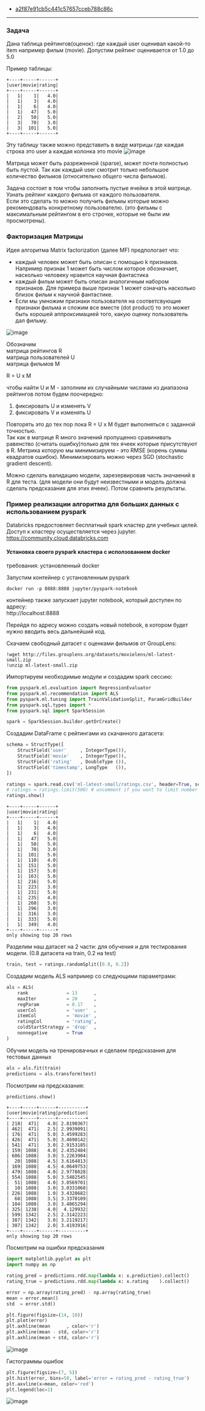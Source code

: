 - [a2f87e91cb5c441c57657cceb788c86c](https://gist.github.com/tandav/a2f87e91cb5c441c57657cceb788c86c)

---

### Задача
Дана таблица рейтингов(оценок): где каждый user оценивал какой-то item например фильм (movie). Допустим рейтинг оценивается от 1.0 до 5.0 

Пример таблицы:
```
+----+-----+------+
|user|movie|rating|
+----+-----+------+
|   1|    1|   4.0|
|   1|    3|   4.0|
|   1|    6|   4.0|
|   1|   47|   5.0|
|   2|   50|   5.0|
|   3|   70|   3.0|
|   3|  101|   5.0|
+----+-----+------+
```

Эту таблицу также можно представить в виде матрицы где каждая строка это user а каждая колонка это movie
![image](https://user-images.githubusercontent.com/5549677/50385827-17edff80-06ed-11e9-9762-4a3c26a6b18f.png)

Матрица может быть разреженной (sparse), может почти полностью быть пустой. Так как каждый user смотрит только небольшое количество фильмов (относительно общего числа фильмов).

Задача состоит в том чтобы заполнить пустые ячейки в этой матрице. Узнать рейтинг каждого фильма от каждого пользователя.  
Если это сделать то можно получить фильмы которые можно рекомендовать конкретному пользователю. (это фильмы с максимальным рейтингом в его строчке, которые не были им просмотрены).

### Факторизация Матрицы
Идея алгоритма Matrix factorization (далее MF) предпологает что:
- каждый человек может быть описан с помощью k признаков. Например признак 1 может быть числом которое обозначает, насколько человеку нравится научная фантастика
- каждый фильм может быть описан аналогичным набором признаков. Для примера выше признак 1 может означать насколько близок фильм к научной фантастике.
- Если мы умножим признаки пользователя на соответсвующие признаки фильма и сложим все вместе (dot product) то это может быть хорошей аппроксимацией того, какую оценку пользователь дал фильму.

![image](https://user-images.githubusercontent.com/5549677/50385990-a499bd00-06ef-11e9-92bf-c3298888a679.png)

Обозначим  
матрица рейтингов R  
матрица пользователей U  
матрица фильмов M  

R = U x M  

чтобы найти U и M - заполним их случайными числами из диапазона рейтингов
потом будем поочередно:  
1. фиксировать U и изменять V
2. фиксировать V и изменять U

Повторять это до тех пор пока R = U x M будет выполняться с заданной точностью.  
Так как в матрице R много значений пропущенно сравинивать равенство (считать ошибку)только для тех ячеек которые присутствуют в R. 
Метрика которую мы минимизируем - это RMSE (корень суммы квадратов ошибок). Минимизировать можно через SGD (stochastic gradient descent).

Можно сделать валидацию модели, зарезервировав часть значаений в R для теста. (для модели они будут неизвестными и модель должна сделать предсказания для этих ячеек). Потом сравнить результаты.

### Пример реализации алгоритма для больших данных с использованием pyspark
Databricks предостовляет бесплатный spark кластер для учебных целей.  
Доступ к кластеру осуществляется через jupyter.  
https://community.cloud.databricks.com

#### Установка своего pyspark кластера с исползованием docker
требования: установленный docker

Запустим контейнер с установленным pyspark
```
docker run -p 8888:8888 jupyter/pyspark-notebook
```
контейнер также запускает jupyter notebook, который доступен по адресу:  
http://localhost:8888

Перейдя по адресу можно создать новый notebook, в котором будет нужно вводить весь дальнейший код.  

Скачаем свободный датасет с оценками фильмов от GroupLens:
```
!wget http://files.grouplens.org/datasets/movielens/ml-latest-small.zip
!unzip ml-latest-small.zip
```

Импортируем необходимые модули и создадим spark сессию:
```py
from pyspark.ml.evaluation import RegressionEvaluator
from pyspark.ml.recommendation import ALS
from pyspark.ml.tuning import TrainValidationSplit, ParamGridBuilder
from pyspark.sql.types import *
from pyspark.sql import SparkSession

spark = SparkSession.builder.getOrCreate()
```

Создадим DataFrame с рейтингами из скачанного датасета:
```py
schema = StructType([
    StructField('user'     , IntegerType()),
    StructField('movie'    , IntegerType()),
    StructField('rating'   , DoubleType ()),
    StructField('timestamp', LongType   ()),
])

ratings = spark.read.csv('ml-latest-small/ratings.csv', header=True, schema=schema).select(['user', 'movie', 'rating'])
# ratings = ratings.limit(500) # uncomment if you want to limit number of rows in dataset
ratings.show()
```

```
+----+-----+------+
|user|movie|rating|
+----+-----+------+
|   1|    1|   4.0|
|   1|    3|   4.0|
|   1|    6|   4.0|
|   1|   47|   5.0|
|   1|   50|   5.0|
|   1|   70|   3.0|
|   1|  101|   5.0|
|   1|  110|   4.0|
|   1|  151|   5.0|
|   1|  157|   5.0|
|   1|  163|   5.0|
|   1|  216|   5.0|
|   1|  223|   3.0|
|   1|  231|   5.0|
|   1|  235|   4.0|
|   1|  260|   5.0|
|   1|  296|   3.0|
|   1|  316|   3.0|
|   1|  333|   5.0|
|   1|  349|   4.0|
+----+-----+------+
only showing top 20 rows
```

Разделим наш датасет на 2 части: для обучения и для тестирования модели. (0.8 датасета на train, 0.2 на test)
```py
train, test = ratings.randomSplit([0.8, 0.2])
```

Создадим модель ALS например со следующими параметрами:
```py
als = ALS(
    rank              = 13      ,
    maxIter           = 20      ,
    regParam          = 0.17    , 
    userCol           = 'user'  ,
    itemCol           = 'movie' , 
    ratingCol         = 'rating', 
    coldStartStrategy = 'drop'  , 
    nonnegative       = True
)
```

Обучим модель на тренировачных и сделаем предсказания для тестовых данных
```py
als = als.fit(train)
predictions = als.transform(test)
```

Посмотрим на предсказания:
```py
predictions.show()
```

```
+----+-----+------+----------+
|user|movie|rating|prediction|
+----+-----+------+----------+
| 218|  471|   4.0| 2.8190367|
| 462|  471|   2.5| 2.9939091|
| 176|  471|   5.0| 3.4599283|
| 426|  471|   5.0| 3.4690142|
| 541|  471|   3.0| 2.9153185|
| 159| 1088|   4.0| 2.4352484|
| 606| 1088|   3.0| 3.2263904|
|  20| 1088|   4.5| 3.6164813|
| 169| 1088|   4.5| 4.0649753|
| 479| 1088|   4.0| 2.9778028|
| 554| 1088|   5.0| 3.5482545|
|  51| 1088|   4.0| 3.0569701|
|  10| 1088|   3.0| 3.0331068|
| 226| 1088|   1.0| 3.4328682|
|  68| 1088|   3.5| 3.3370109|
| 104| 1088|   3.0| 3.4865294|
| 325| 1238|   4.0|  4.129932|
| 599| 1342|   2.5| 2.3142223|
| 387| 1342|   3.0| 3.2119217|
| 307| 1342|   2.0| 3.4193916|
+----+-----+------+----------+
only showing top 20 rows
```

Посмотрим на ошибки предсказания
```py
import matplotlib.pyplot as plt
import numpy as np

rating_pred = predictions.rdd.map(lambda x: x.prediction).collect()
rating_true = predictions.rdd.map(lambda x: x.rating    ).collect()

error = np.array(rating_pred) - np.array(rating_true)
mean = error.mean()
std  = error.std() 

plt.figure(figsize=(14, 10))
plt.plot(error)
plt.axhline(mean      , color='r')
plt.axhline(mean - std, color='r')
plt.axhline(mean + std, color='r')
```
![image](https://user-images.githubusercontent.com/5549677/50415238-ff83ff00-082a-11e9-8198-1216d5e15e35.png)

Гистограммы ошибок
```py
plt.figure(figsize=(7, 5))
plt.hist(error, bins=50, label='error = rating_pred - rating_true')
plt.axvline(x=mean, color='red')
plt.legend(loc=1)
```
![image](https://user-images.githubusercontent.com/5549677/50415541-838ab680-082c-11e9-88db-86da1360cc80.png)
